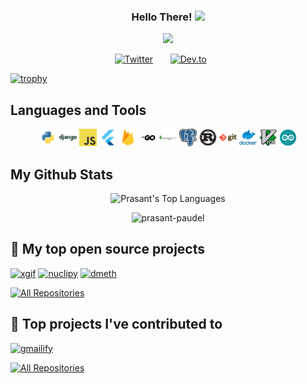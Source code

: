 <!-- Greet -->
<h3 align="center">
  Hello There!
  <img src="https://media.giphy.com/media/hvRJCLFzcasrR4ia7z/giphy.gif" width="28">
</h3>

<!-- Typing SVG by DenverCoder1 - https://github.com/DenverCoder1/readme-typing-svg -->
<p align="center">
    <img src="https://readme-typing-svg.herokuapp.com/?lines=Developer;CyberSecurity%20Enthusiast;Maker;Breaker&font=Fira%20Code&center=true&width=440&height=45&color=368f8b&vCenter=true&size=22&pause=1000">
</p>



<!-- Social icons section -->
<p align="center">
  <a href="https://twitter.com/prasant_paudel"><img width="32px" alt="Twitter" title="Twitter" src="https://raw.githubusercontent.com/peterthehan/peterthehan/master/assets/twitter.svg"/></a>
  &#8287;&#8287;&#8287;&#8287;&#8287;
  <a href="https://linkedin.com/in/prasant-paudel/"><img width="32px" alt="Dev.to" title="DenverCoder1 Dev.to" src="https://raw.githubusercontent.com/peterthehan/peterthehan/master/assets/linkedin.svg"></a>
  &#8287;&#8287;&#8287;&#8287;&#8287;
</p>

<!-- Trophy -->
[![trophy](https://github-profile-trophy.vercel.app/?username=prasant-paudel)](https://github.com/prasant-paudel/)



## Languages and Tools
<p align="center">
    <code><img height="28" src="https://raw.githubusercontent.com/github/explore/80688e429a7d4ef2fca1e82350fe8e3517d3494d/topics/python/python.png"></code>
    <code><img height="28" src="https://raw.githubusercontent.com/github/explore/80688e429a7d4ef2fca1e82350fe8e3517d3494d/topics/django/django.png"></code>
    <code><img height="28" src="https://raw.githubusercontent.com/github/explore/80688e429a7d4ef2fca1e82350fe8e3517d3494d/topics/javascript/javascript.png"></code>
    <code><img height="28" src="https://raw.githubusercontent.com/github/explore/80688e429a7d4ef2fca1e82350fe8e3517d3494d/topics/flutter/flutter.png"></code>
    <code><img height="28" src="https://raw.githubusercontent.com/github/explore/80688e429a7d4ef2fca1e82350fe8e3517d3494d/topics/firebase/firebase.png"></code>
    <code><img height="28" src="https://raw.githubusercontent.com/github/explore/80688e429a7d4ef2fca1e82350fe8e3517d3494d/topics/go/go.png"></code>
    <code><img height="28" src="https://raw.githubusercontent.com/github/explore/80688e429a7d4ef2fca1e82350fe8e3517d3494d/topics/mongodb/mongodb.png"></code>
    <code><img height="28" src="https://raw.githubusercontent.com/github/explore/80688e429a7d4ef2fca1e82350fe8e3517d3494d/topics/postgresql/postgresql.png"></code>
    <code><img height="28" src="https://raw.githubusercontent.com/github/explore/80688e429a7d4ef2fca1e82350fe8e3517d3494d/topics/rust/rust.png"></code>
    <code><img height="28" src="https://raw.githubusercontent.com/github/explore/80688e429a7d4ef2fca1e82350fe8e3517d3494d/topics/git/git.png"></code>
    <code><img height="28" src="https://raw.githubusercontent.com/github/explore/80688e429a7d4ef2fca1e82350fe8e3517d3494d/topics/docker/docker.png"></code>
    <code><img height="28" src="https://raw.githubusercontent.com/github/explore/80688e429a7d4ef2fca1e82350fe8e3517d3494d/topics/vim/vim.png"></code>
    <code><img height="28" src="https://raw.githubusercontent.com/github/explore/80688e429a7d4ef2fca1e82350fe8e3517d3494d/topics/arduino/arduino.png"></code>
</p>



<!-- Github Stats -->
## My Github Stats
<p align="center">
    <img alt="Prasant's Top Languages" src="https://github-readme-stats.vercel.app/api/top-langs/?username=prasant-paudel&langs_count=8&layout=compact&theme=react&hide_border=true&bg_color=1F222E&title_color=368f8b&icon_color=F8D866&hide=Jupyter%20Notebook" height="192px"/>
</p>
<p align="center"> 
    <img src="https://github-readme-stats.vercel.app/api?username=prasant-paudel&show_icons=true&theme=gotham" alt="prasant-paudel" />
</p>



## 📘 My top open source projects

<!-- Repo info cards - https://github.com/anuraghazra/github-readme-stats -->
<!-- Small repo cards (fork) - https://github.com/DenverCoder1/github-readme-stats -->
<p align="left">
  <a href="https://github.com/prasant-paudel/xgif"><img width="278" src="https://denvercoder1-github-readme-stats.vercel.app/api/pin/?username=prasant-paudel&repo=xgif&theme=react&bg_color=1F222E&title_color=368f8b&icon_color=F8D866&show_icons=false&hide_border=true" alt="xgif"></a>
  <a href="https://github.com/prasant-paudel/nuclipy"><img width="278" src="https://denvercoder1-github-readme-stats.vercel.app/api/pin/?username=prasant-paudel&repo=nuclipy&theme=react&bg_color=1F222E&title_color=368f8b&icon_color=F8D866&show_icons=false&hide_border=true" alt="nuclipy"></a>
  <a href="https://github.com/prasant-paudel/dmeth"><img width="278" src="https://denvercoder1-github-readme-stats.vercel.app/api/pin/?username=prasant-paudel&repo=dmeth&theme=react&bg_color=1F222E&title_color=368f8b&icon_color=F8D866&show_icons=false&hide_border=true" alt="dmeth"></a>
</p>

<p align="left">
  <a href="https://github.com/prasant-paudel?tab=repositories&sort=stargazers"><img alt="All Repositories" title="All Repositories" src="https://custom-icon-badges.herokuapp.com/badge/-All%20Repos-2962FF?style=for-the-badge&logoColor=white&logo=repo"/></a>
</p>


## 📘 Top projects I've contributed to

<!-- Repo info cards - https://github.com/anuraghazra/github-readme-stats -->
<!-- Small repo cards (fork) - https://github.com/DenverCoder1/github-readme-stats -->
<p align="left">
  <a href="https://github.com/codedbrain/gmailify"><img width="278" src="https://denvercoder1-github-readme-stats.vercel.app/api/pin/?username=codedbrain&repo=gmailify&theme=react&bg_color=1F222E&title_color=368f8b&icon_color=F8D866&show_icons=false&hide_border=true" alt="gmailify"></a>
</p>

<p align="left">
  <a href="https://github.com/DenverCoderOne/My-Contributions/blob/main/README.md"><img alt="All Repositories" title="All Repositories" src="https://custom-icon-badges.herokuapp.com/badge/-All%20Forks-2962FF?style=for-the-badge&logoColor=white&logo=fork"/></a>
</p>
